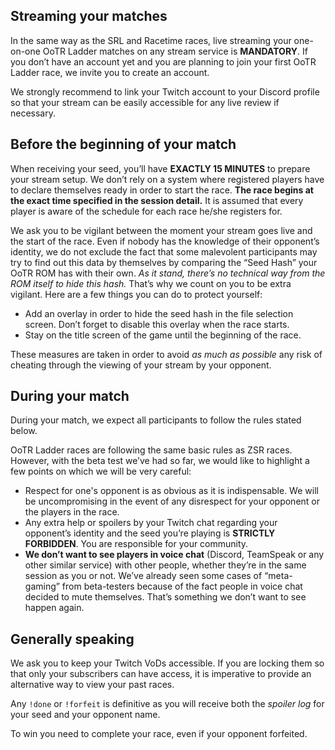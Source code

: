 ## Streaming your matches

In the same way as the SRL and Racetime races, live streaming your one-on-one OoTR Ladder matches on any stream service is **MANDATORY**.
If you don’t have an account yet and you are planning to join your first OoTR Ladder race, we invite you to create an account.

We strongly recommend to link your Twitch account to your Discord profile so that your stream can be easily accessible for any live review if necessary.

## Before the beginning of your match

When receiving your seed, you’ll have **EXACTLY 15 MINUTES** to prepare your stream setup.
We don’t rely on a system where registered players have to declare themselves ready in order to start the race. **The race begins at the exact time specified in the session detail.** It is assumed that every player is aware of the schedule for each race he/she registers for.

We ask you to be vigilant between the moment your stream goes live and the start of the race. Even if nobody has the knowledge of their opponent’s identity, we do not exclude the fact that some malevolent participants may try to find out this data by themselves by comparing the “Seed Hash” your OoTR ROM has with their own.
*As it stand, there’s no technical way from the ROM itself to hide this hash.*
That’s why we count on you to be extra vigilant.
Here are a few things you can do to protect yourself:

- Add an overlay in order to hide the seed hash in the file selection screen. Don’t forget to disable this overlay when the race starts.
- Stay on the title screen of the game until the beginning of the race.

These measures are taken in order to avoid *as much as possible* any risk of cheating through the viewing of your stream by your opponent.

## During your match

During your match, we expect all participants to follow the rules stated below.

OoTR Ladder races are following the same basic rules as ZSR races. However, with the beta test we’ve had so far, we would like to highlight a few points on which we will be very careful:

- Respect for one's opponent is as obvious as it is indispensable. We will be uncompromising in the event of any disrespect for your opponent or the players in the race.
- Any extra help or spoilers by your Twitch chat regarding your opponent’s identity and the seed you’re playing is **STRICTLY FORBIDDEN**. You are responsible for your community.
- **We don’t want to see players in voice chat** (Discord, TeamSpeak or any other similar service) with other people, whether they’re in the same session as you or not. We’ve already seen some cases of “meta-gaming” from beta-testers because of the fact people in voice chat decided to mute themselves. That’s something we don’t want to see happen again.

## Generally speaking

We ask you to keep your Twitch VoDs accessible. If you are locking them so that only your subscribers can have access, it is imperative to provide an alternative way to view your past races.

Any `!done` or `!forfeit` is definitive as you will receive both the *spoiler log* for your seed and your opponent name.

To win you need to complete your race, even if your opponent forfeited.
